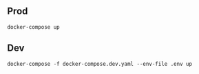 

## Prod

```
docker-compose up
```

## Dev

```
docker-compose -f docker-compose.dev.yaml --env-file .env up
```